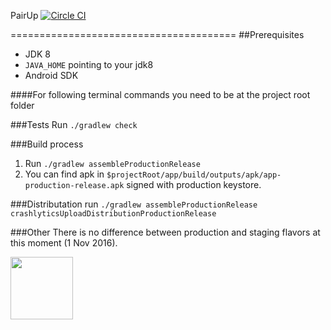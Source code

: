PairUp [![Circle CI](https://circleci.com/gh/fs/b-designworks-android.png?style=shield&circle-token=4f747ae99f6db60e3e2125833690de99897d368b)](https://circleci.com/gh/fs/b-designworks-android)

=======================================
##Prerequisites
* JDK 8
* `JAVA_HOME` pointing to your jdk8
* Android SDK

####For following terminal commands you need to be at the project root folder

###Tests
Run `./gradlew check`

###Build process
1. Run `./gradlew assembleProductionRelease`
2. You can find apk in `$projectRoot/app/build/outputs/apk/app-production-release.apk` signed with production keystore.

###Distributation
run `./gradlew assembleProductionRelease crashlyticsUploadDistributionProductionRelease`

###Other
There is no difference between production and staging flavors at this moment (1 Nov 2016).

[<img src="http://www.flatstack.com/logo.svg" width="100"/>](http://www.flatstack.com)
